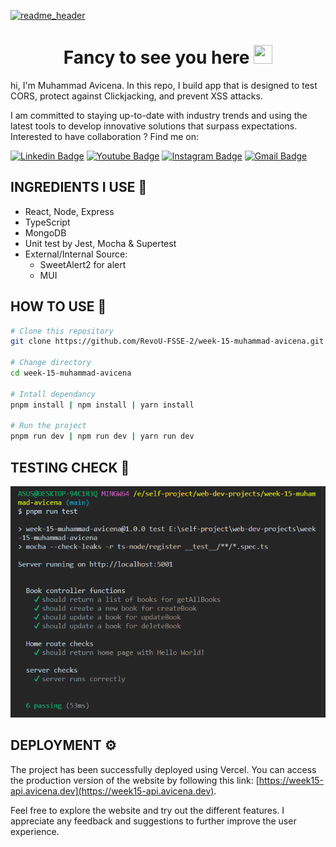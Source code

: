 [![readme_header](https://github.com/muhammad-avicena/profile/assets/49929404/b7b89034-8e25-4f25-a1a2-5665aa66448c)](https://avicena.dev/)

<h1 align="center">Fancy to see you here <img src="https://raw.githubusercontent.com/muhammad-avicena/profile/master/wave.gif" width="30px" height="30px" /> </h1>

hi, I'm Muhammad Avicena. In this repo, I build app that is designed to test CORS, protect against Clickjacking, and prevent XSS attacks.

I am committed to staying up-to-date with industry trends and using the latest tools to develop innovative solutions that surpass expectations.
Interested to have collaboration ? Find me on:

[![Linkedin Badge](https://img.shields.io/badge/-Muhammad_Avicena-blue?style=flat-square&logo=Linkedin&logoColor=white)](https://www.linkedin.com/in/muhammad-avicena/)
[![Youtube Badge](https://img.shields.io/badge/-Muhammad_Avicena-darkred?style=flat-square&logo=youtube&logoColor=white)](https://www.youtube.com/@MuhammadAvicena)
[![Instagram Badge](https://img.shields.io/badge/-ryuhideaki.dev-purple?style=flat-square&logo=instagram&logoColor=white)](https://www.instagram.com/ryuhideaki.dev/)
[![Gmail Badge](https://img.shields.io/badge/-cenarahmant.dev@gmail.com-c14438?style=flat-square&logo=Gmail&logoColor=white)](mailto:cenarahmant.dev@gmail.com)

## INGREDIENTS I USE 📜

- React, Node, Express
- TypeScript
- MongoDB
- Unit test by Jest, Mocha & Supertest
- External/Internal Source:
  - SweetAlert2 for alert
  - MUI

## HOW TO USE 🌟

```bash
# Clone this repository
git clone https://github.com/RevoU-FSSE-2/week-15-muhammad-avicena.git

# Change directory
cd week-15-muhammad-avicena

# Intall dependancy
pnpm install | npm install | yarn install

# Run the project
pnpm run dev | npm run dev | yarn run dev
```

## TESTING CHECK 🌟
![testing](./assets-github/unitTest.png)

## DEPLOYMENT ⚙️

The project has been successfully deployed using Vercel. You can access the production version of the website by following this link: [https://week15-api.avicena.dev](https://week15-api.avicena.dev).

Feel free to explore the website and try out the different features. I appreciate any feedback and suggestions to further improve the user experience.
